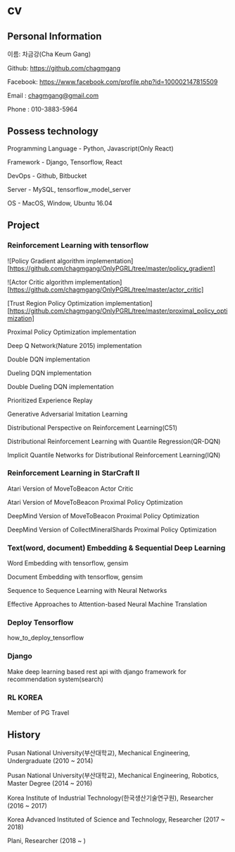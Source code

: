 # cv

## Personal Information

이름: 차금강(Cha Keum Gang)

Github: https://github.com/chagmgang

Facebook: https://www.facebook.com/profile.php?id=100002147815509

Email : chagmgang@gmail.com

Phone : 010-3883-5964

## Possess technology

Programming Language - Python, Javascript(Only React)

Framework - Django, Tensorflow, React

DevOps - Github, Bitbucket

Server - MySQL, tensorflow_model_server

OS - MacOS, Window, Ubuntu 16.04


## Project

### Reinforcement Learning with tensorflow

![Policy Gradient algorithm implementation][https://github.com/chagmgang/OnlyPGRL/tree/master/policy_gradient]

![Actor Critic algorithm implementation][https://github.com/chagmgang/OnlyPGRL/tree/master/actor_critic]

[Trust Region Policy Optimization implementation][https://github.com/chagmgang/OnlyPGRL/tree/master/proximal_policy_optimization]

Proximal Policy Optimization implementation

Deep Q Network(Nature 2015) implementation

Double DQN implementation

Dueling DQN implementation

Double Dueling DQN implementation

Prioritized Experience Replay

Generative Adversarial Imitation Learning

Distributional Perspective on Reinforcement Learning(C51)

Distributional Reinforcement Learning with Quantile Regression(QR-DQN)

Implicit Quantile Networks for Distributional Reinforcement Learning(IQN)

### Reinforcement Learning in StarCraft II

Atari Version of MoveToBeacon Actor Critic

Atari Version of MoveToBeacon Proximal Policy Optimization

DeepMind Version of MoveToBeacon Proximal Policy Optimization

DeepMind Version of CollectMineralShards Proximal Policy Optimization

### Text(word, document) Embedding & Sequential Deep Learning

Word Embedding with tensorflow, gensim

Document Embedding with tensorflow, gensim

Sequence to Sequence Learning with Neural Networks

Effective Approaches to Attention-based  Neural Machine Translation

### Deploy Tensorflow

how_to_deploy_tensorflow

### Django

Make deep learning based rest api with django framework for recommendation system(search)

### RL KOREA

Member of PG Travel 

## History

Pusan National University(부산대학교), Mechanical Engineering, Undergraduate              (2010 ~ 2014)

Pusan National University(부산대학교), Mechanical Engineering, Robotics, Master Degree    (2014 ~ 2016)

Korea Institute of Industrial Technology(한국생산기술연구원), Researcher                    (2016 ~ 2017)

Korea Advanced Instituted of Science and Technology, Researcher                        (2017 ~ 2018)

Plani, Researcher                                                                      (2018 ~ )
